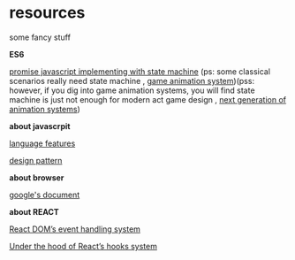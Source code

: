 # resources
some fancy stuff 

**ES6**

[promise javascript implementing with state machine](https://hackernoon.com/implementing-javascript-promise-in-70-lines-of-code-b3592565af0f)  (ps: some classical scenarios really need state machine , [game animation system](https://docs.unrealengine.com/en-US/Engine/Animation/StateMachines/Overview/index.html))(pss: however, if you dig into game animation systems, you will find state machine is just not enough for modern act game design , [next generation of animation systems](https://twvideo01.ubm-us.net/o1/vault/gdc2016/Presentations/Clavet_Simon_MotionMatching.pdf))

**about javascrpit**

[language features](http://dmitrysoshnikov.com/)

[design pattern](https://medium.com/beginners-guide-to-mobile-web-development/javascript-design-patterns-25f0faaaa15)

**about browser**

[google's document](https://developers.google.com/web/fundamentals/performance/critical-rendering-path/constructing-the-object-model)

**about REACT**

[React DOM’s event handling system](https://medium.com/the-guild/getting-to-know-react-doms-event-handling-system-inside-out-378c44d2a5d0)

[Under the hood of React’s hooks system](https://medium.com/the-guild/under-the-hood-of-reacts-hooks-system-eb59638c9dba)

